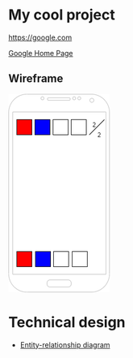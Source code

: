 # My cool project

<https://google.com>

[Google Home Page](https://www.google.com)

## Wireframe

[![Codebreaker wireframe diagram](img/wireframe.png)](pdf/wireframe.pdf)

# Technical design

* [Entity-relationship diagram](entity-relationship.md)